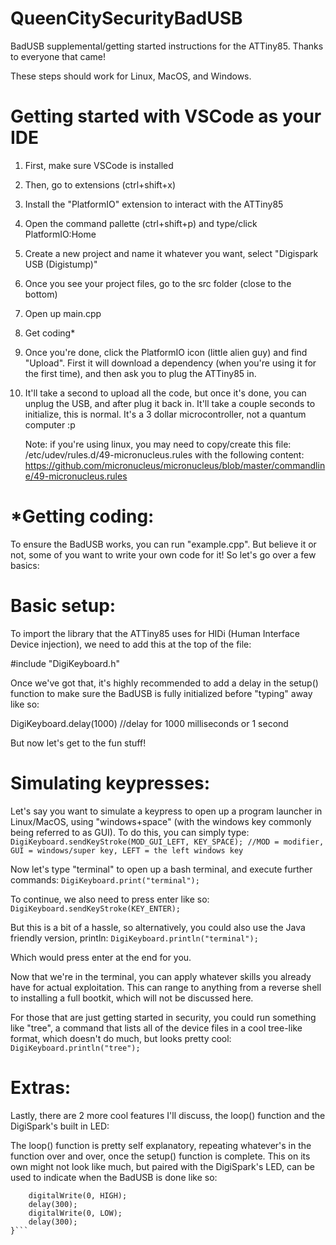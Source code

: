 # QueenCitySecurityBadUSB
BadUSB supplemental/getting started instructions for the ATTiny85. Thanks to everyone that came!

These steps should work for Linux, MacOS, and Windows.

# Getting started with VSCode as your IDE

1. First, make sure VSCode is installed
2. Then, go to extensions (ctrl+shift+x)
3. Install the "PlatformIO" extension to interact with the ATTiny85
4. Open the command pallette (ctrl+shift+p) and type/click PlatformIO:Home
5. Create a new project and name it whatever you want, select "Digispark USB (Digistump)"
6. Once you see your project files, go to the src folder (close to the bottom)
7. Open up main.cpp
8. Get coding*
9. Once you're done, click the PlatformIO icon (little alien guy) and find "Upload". First it will download a dependency (when you're using it for the first time), and then ask you to plug the ATTiny85 in.
10. It'll take a second to upload all the code, but once it's done, you can unplug the USB, and after plug it back in. It'll take a couple seconds to initialize, this is normal. It's a 3 dollar microcontroller, not a quantum computer :p

    Note: if you're using linux, you may need to copy/create this file: /etc/udev/rules.d/49-micronucleus.rules
    with the following content: https://github.com/micronucleus/micronucleus/blob/master/commandline/49-micronucleus.rules

# *Getting coding:

To ensure the BadUSB works, you can run "example.cpp". But believe it or not, some of you want to write your own code for it! So let's go over a few basics:

# Basic setup:

To import the library that the ATTiny85 uses for HIDi (Human Interface Device injection), we need to add this at the top of the file: 

#include "DigiKeyboard.h"

Once we've got that, it's highly recommended to add a delay in the setup() function to make sure the BadUSB is fully initialized before "typing" away like so:

DigiKeyboard.delay(1000) //delay for 1000 milliseconds or 1 second


But now let's get to the fun stuff!

# Simulating keypresses:

Let's say you want to simulate a keypress to open up a program launcher in Linux/MacOS, using "windows+space" (with the windows key commonly being referred to as GUI).
To do this, you can simply type:
```DigiKeyboard.sendKeyStroke(MOD_GUI_LEFT, KEY_SPACE); //MOD = modifier, GUI = windows/super key, LEFT = the left windows key``` 

Now let's type "terminal" to open up a bash terminal, and execute further commands:
```DigiKeyboard.print("terminal");```

To continue, we also need to press enter like so:
```DigiKeyboard.sendKeyStroke(KEY_ENTER);```

But this is a bit of a hassle, so alternatively, you could also use the Java friendly version, println:
```DigiKeyboard.println("terminal");```

Which would press enter at the end for you.

Now that we're in the terminal, you can apply whatever skills you already have for actual exploitation. This can range to anything from a reverse shell to installing a full bootkit, which will not be discussed here.

For those that are just getting started in security, you could run something like "tree", a command that lists all of the device files in a cool tree-like format, which doesn't do much, but looks pretty cool:
```DigiKeyboard.println("tree");```

# Extras:

Lastly, there are 2 more cool features I'll discuss, the loop() function and the DigiSpark's built in LED:

The loop() function is pretty self explanatory, repeating whatever's in the function over and over, once the setup() function is complete. This on its own might not look like much, but paired with the DigiSpark's LED, can be used to indicate when the BadUSB is done like so:
```loop() {
    digitalWrite(0, HIGH);
    delay(300);
    digitalWrite(0, LOW);
    delay(300);
}```
